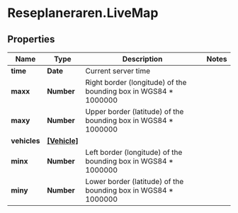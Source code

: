 # Reseplaneraren.LiveMap

## Properties
Name | Type | Description | Notes
------------ | ------------- | ------------- | -------------
**time** | **Date** | Current server time | 
**maxx** | **Number** | Right border (longitude) of the bounding box in WGS84 * 1000000 | 
**maxy** | **Number** | Upper border (latitude) of the bounding box in WGS84 * 1000000 | 
**vehicles** | [**[Vehicle]**](Vehicle.md) |  | 
**minx** | **Number** | Left border (longitude) of the bounding box in WGS84 * 1000000 | 
**miny** | **Number** | Lower border (latitude) of the bounding box in WGS84 * 1000000 | 


